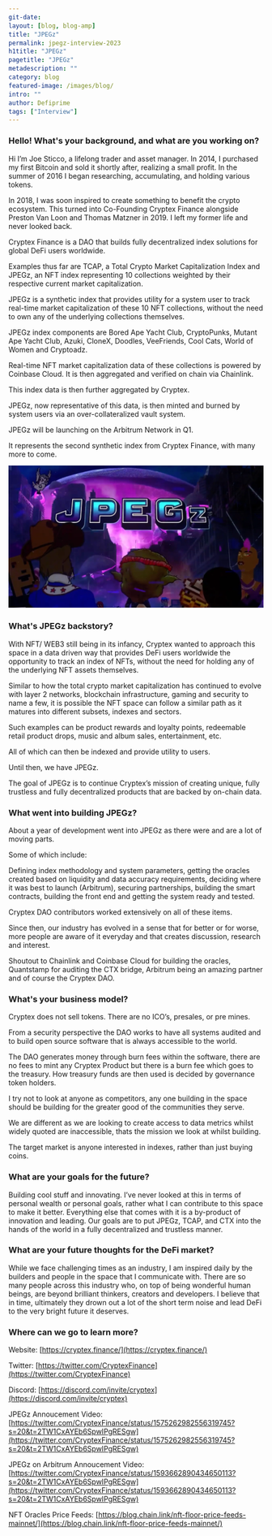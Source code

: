 ```yaml
---
git-date:
layout: [blog, blog-amp]
title: "JPEGz"
permalink: jpegz-interview-2023
h1title: "JPEGz"
pagetitle: "JPEGz"
metadescription: ""
category: blog
featured-image: /images/blog/
intro: ""
author: Defiprime
tags: ["Interview"]
---
```


### Hello! What's your background, and what are you working on?

Hi I’m Joe Sticco, a lifelong trader and asset manager. In 2014, I purchased my first Bitcoin and sold it shortly after, realizing a small profit. In the summer of 2016 I began researching, accumulating, and holding various tokens. 

In 2018, I was soon inspired to create something to benefit the crypto ecosystem. This turned into Co-Founding Cryptex Finance alongside Preston Van Loon and Thomas Matzner in 2019. I left my former life and never looked back.

Cryptex Finance is a DAO that builds fully decentralized index solutions for global DeFi users worldwide. 

Examples thus far are TCAP, a Total Crypto Market Capitalization Index and JPEGz, an NFT index representing 10 collections weighted by their respective current market capitalization.

JPEGz is a synthetic index that provides utility for a system user to track real-time market capitalization of these 10 NFT collections, without the need to own any of the underlying collections themselves. 

JPEGz index components are Bored Ape Yacht Club, CryptoPunks, Mutant Ape Yacht Club, Azuki, CloneX, Doodles, VeeFriends, Cool Cats, World of Women and Cryptoadz.

Real-time NFT market capitalization data of these collections is powered by Coinbase Cloud. It is then aggregated and verified on chain via Chainlink. 

This index data is then further aggregated by Cryptex.

JPEGz, now representative of this data, is then minted and burned by system users via an over-collateralized vault system. 

JPEGz will be launching on the Arbitrum Network in Q1.

It represents the second synthetic index from Cryptex Finance, with many more to come.  

![](/images/blog/jpegz-interview/image1.webp)


### What's JPEGz backstory? 

With NFT/ WEB3 still being in its infancy, Cryptex wanted to approach this space in a data driven way that provides DeFi users worldwide the opportunity to track an index of NFTs, without the need for holding any of the underlying NFT assets themselves. 

Similar to how the total crypto market capitalization has continued to evolve with layer 2 networks, blockchain infrastructure, gaming and security to name a few, it is possible the NFT space can follow a similar path as it matures into different subsets, indexes and sectors. 

Such examples can be product rewards and loyalty points, redeemable retail product drops, music and album sales, entertainment, etc. 

All of which can then be indexed and provide utility to users. 

Until then, we have JPEGz. 

The goal of JPEGz is to continue Cryptex’s mission of creating unique, fully trustless and fully decentralized products that are backed by on-chain data.


### What went into building JPEGz?

About a year of development went into JPEGz as there were and are a lot of moving parts. 

Some of which include:

Defining index methodology and system parameters, getting the oracles created based on liquidity and data accuracy requirements, deciding where it was best to launch (Arbitrum), securing partnerships, building the smart contracts, building the front end and getting the system ready and tested.

Cryptex DAO contributors worked extensively on all of these items.

Since then, our industry has evolved in a sense that for better or for worse, more people are aware of it everyday and that creates discussion, research and interest.

Shoutout to Chainlink and Coinbase Cloud for building the oracles, Quantstamp for auditing the CTX bridge, Arbitrum being an amazing partner and of course the Cryptex DAO. 


### What's your business model?

Cryptex does not sell tokens. There are no ICO’s, presales, or pre mines. 

From a security perspective the DAO works to have all systems audited and to build open source software that is always accessible to the world.

The DAO generates money through burn fees within the software, there are no fees to mint any Cryptex Product but there is a burn fee which goes to the treasury. How treasury funds are then used is decided by governance token holders. 

I try not to look at anyone as competitors, any one building in the space should be building for the greater good of the communities they serve. 

We are different as we are looking to create access to data metrics whilst widely quoted are inaccessible, thats the mission we look at whilst building.

The target market is anyone interested in indexes, rather than just buying coins. 


### What are your goals for the future?

Building cool stuff and innovating. I’ve never looked at this in terms of personal wealth or personal goals, rather what I can contribute to this space to make it better. Everything else that comes with it is a by-product of innovation and leading. Our goals are to put JPEGz, TCAP, and CTX into the hands of the world in a fully decentralized and trustless manner. 


### What are your future thoughts for the DeFi market?

While we face challenging times as an industry, I am inspired daily by the builders and people in the space that I communicate with. There are so many people across this industry who, on top of being wonderful human beings, are beyond brilliant thinkers, creators and developers. I believe that in time, ultimately they drown out a lot of the short term noise and lead DeFi to the very bright future it deserves. 


### Where can we go to learn more?

Website: [https://cryptex.finance/](https://cryptex.finance/) 

Twitter: [https://twitter.com/CryptexFinance](https://twitter.com/CryptexFinance)

Discord: [https://discord.com/invite/cryptex](https://discord.com/invite/cryptex)

JPEGz Annoucement Video: [https://twitter.com/CryptexFinance/status/1575262982556319745?s=20&t=2TW1CxAYEb6SpwIPgRESgw](https://twitter.com/CryptexFinance/status/1575262982556319745?s=20&t=2TW1CxAYEb6SpwIPgRESgw)

JPEGz on Arbitrum Annoucement Video: [https://twitter.com/CryptexFinance/status/1593662890434650113?s=20&t=2TW1CxAYEb6SpwIPgRESgw](https://twitter.com/CryptexFinance/status/1593662890434650113?s=20&t=2TW1CxAYEb6SpwIPgRESgw) 

NFT Oracles Price Feeds: [https://blog.chain.link/nft-floor-price-feeds-mainnet/](https://blog.chain.link/nft-floor-price-feeds-mainnet/) 